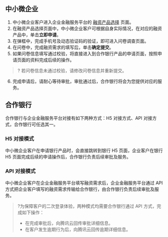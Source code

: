 ## 中小微企业
1. 中小微企业客户进入企业金融服务平台的 [融资产品选择](http://finance.cloud.tencent.com/ttr/web/page/product-recommend.html) 页面。
2. 在融资产品选择页面中，中小微企业客户可根据自身实际情况，在对应的融资产品中，单击**立即申请**。
3. 在弹框中，完成手机号及动态验证码的验证，即可进入问卷调查页面。
4. [](id:step4)在问卷中，完成融资需求的填写后，单击**确定提交**。
5. 如果问卷信息填写通过校验，将直接进入到合作银行产品的申请页面，按照申请页面的资料完成后续的操作。
>? 若问卷信息未通过校验，请修改问卷信息并重新提交。
>
6. 完成申请后，请耐心等待审批，审批通过后，合作银行将会为您提供对应的服务。

## 合作银行
合作银行与企业金融服务平台对接有如下两种方式：H5 对接方式、API 对接方式，合作银行可任选其一。

### H5 对接模式
中小微企业客户在申请银行产品时，会直接跳转到银行 H5 页面，企业客户在银行 H5 页面完成后续的申请操作后，合作银行负责后续审批及服务。

### API 对接模式
中小微企业客户在企业金融服务平台填写融资需求后，企业金融服务平台通过 API 方式把企业客户填写的融资需求传输给合作银行，由合作银行负责后续审批及服务。
>?为保障客户的二次登录体验，两种模式均需要合作银行通过 API 方式，完成如下操作：
>- 在完成审批后，向腾讯云回传审批详细信息。
>- 在客户发生逾期行为后，向腾讯云回传逾期详细信息。
>



